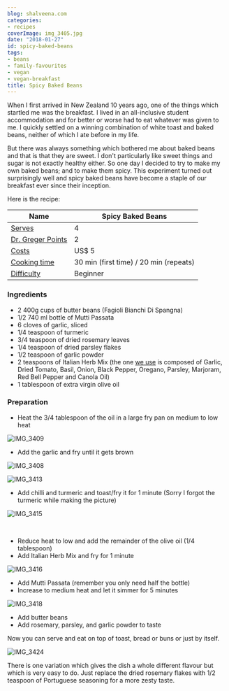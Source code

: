 ```yaml
---
blog: shalveena.com
categories:
- recipes
coverImage: img_3405.jpg
date: "2018-01-27"
id: spicy-baked-beans
tags:
- beans
- family-favourites
- vegan
- vegan-breakfast
title: Spicy Baked Beans
---
```


When I first arrived in New Zealand 10 years ago, one of the things which startled me was the breakfast. I lived in an all-inclusive student accommodation and for better or worse had to eat whatever was given to me. I quickly settled on a winning combination of white toast and baked beans, neither of which I ate before in my life.

But there was always something which bothered me about baked beans and that is that they are sweet. I don't particularly like sweet things and sugar is not exactly healthy either. So one day I decided to try to make my own baked beans; and to make them spicy. This experiment turned out surprisingly well and spicy baked beans have become a staple of our breakfast ever since their inception.

Here is the recipe:

| Name | Spicy Baked Beans |
| --- | --- |
| [Serves](https://shalveena.com/serving-sizes/) | 4 |
| [Dr. Greger Points](https://shalveena.com/dr-greger-points/) | 2 |
| [Costs](https://shalveena.com/costs/) | US$ 5 |
| [Cooking time](https://shalveena.com/cooking-times/) | 30 min (first time) / 20 min (repeats) |
| [Difficulty](https://shalveena.com/difficulty-levels/) | Beginner |

### Ingredients

- 2 400g cups of butter beans (Fagioli Bianchi Di Spangna)
- 1/2 740 ml bottle of Mutti Passata
- 6 cloves of garlic, sliced
- 1/4 teaspoon of turmeric
- 3/4 teaspoon of dried rosemary leaves
- 1/4 teaspoon of dried parsley flakes
- 1/2 teaspoon of garlic powder
- 2 teaspoons of Italian Herb Mix (the one [we use](https://www.woolworths.com.au/Shop/ProductDetails/210354/hoyts-italian-herb-mix) is composed of Garlic, Dried Tomato, Basil, Onion, Black Pepper, Oregano, Parsley, Marjoram, Red Bell Pepper and Canola Oil)
- 1 tablespoon of extra virgin olive oil

### Preparation

- Heat the 3/4 tablespoon of the oil in a large fry pan on medium to low heat

![IMG_3409](images/img_3409.jpg)

- Add the garlic and fry until it gets brown

![IMG_3408](images/img_3408.jpg)

![IMG_3413](images/img_3413.jpg)

- Add chilli and turmeric and toast/fry it for 1 minute (Sorry I forgot the turmeric while making the picture)

![IMG_3415](images/img_34151.jpg)

 

- Reduce heat to low and add the remainder of the olive oil (1/4 tablespoon)
- Add Italian Herb Mix and fry for 1 minute

![IMG_3416](images/img_3416.jpg)

- Add Mutti Passata (remember you only need half the bottle)
- Increase to medium heat and let it simmer for 5 minutes

![IMG_3418](images/img_3418.jpg)

- Add butter beans
- Add rosemary, parsley, and garlic powder to taste

Now you can serve and eat on top of toast, bread or buns or just by itself.

![IMG_3424](images/img_3424.jpg)

There is one variation which gives the dish a whole different flavour but which is very easy to do. Just replace the dried rosemary flakes with 1/2 teaspoon of Portuguese seasoning for a more zesty taste.
